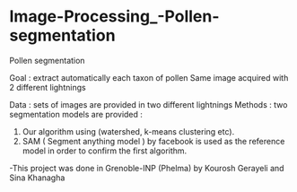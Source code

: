 # Image-Processing_-Pollen-segmentation
Pollen segmentation

Goal : extract automatically each taxon of pollen
Same image acquired with 2 different lightnings

Data : sets of images are provided in two different lightnings
Methods : two segmentation models are provided :
1. Our algorithm using (watershed, k-means clustering etc).
2. SAM ( Segment anything model ) by facebook is used as the reference model in order to confirm the first algorithm.

-This project was done in Grenoble-INP (Phelma) by Kourosh Gerayeli and Sina Khanagha

